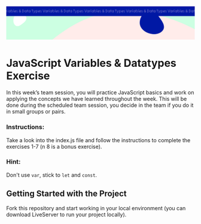 <h1 align="center">
  <a href="">
    <img src="src/assets/week1.svg" alt="Boiler Plate">
  </a>
</h1>

# JavaScript Variables & Datatypes Exercise

In this week’s team session, you will practice JavaScript basics and work on applying the concepts we have learned throughout the week. This will be done during the scheduled team session, you decide in the team if you do it in small groups or pairs.

### Instructions:

Take a look into the index.js file and follow the instructions to complete the exercises 1-7 (n 8 is a bonus exercise).

### Hint:

Don't use `var`, stick to `let` and `const`.

## Getting Started with the Project

Fork this repository and start working in your local environment (you can download LiveServer to run your project locally).
